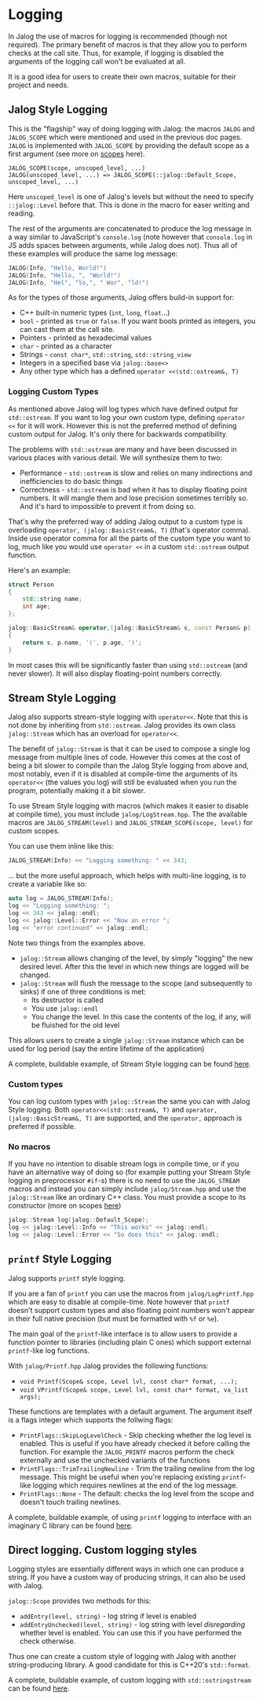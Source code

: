 # Logging

In Jalog the use of macros for logging is recommended (though not required). The primary benefit of macros is that they allow you to perform checks at the call site. Thus, for example, if logging is disabled the arguments of the logging call won't be evaluated at all.

It is a good idea for users to create their own macros, suitable for their project and needs.

## Jalog Style Logging

This is the "flagship" way of doing logging with Jalog: the macros `JALOG` and `JALOG_SCOPE` which were mentioned and used in the previous doc pages. `JALOG` is implemented with `JALOG_SCOPE` by providing the default scope as a first argument (see more on [scopes](creating-scopes.md) here).

```
JALOG_SCOPE(scope, unscoped_level, ...)
JALOG(unscoped_level, ...) => JALOG_SCOPE(::jalog::Default_Scope, unscoped_level, ...)
```

Here `unscoped_level` is one of Jalog's levels but without the need to specify `::jalog::Level` before that. This is done in the macro for easer writing and reading.

The rest of the arguments are concatenated to produce the log message in a way similar to JavaScript's `console.log` (note however that `console.log` in JS adds spaces between arguments, while Jalog does not). Thus all of these examples will produce the same log message:

```c++
JALOG(Info, "Hello, World!")
JALOG(Info, "Hello, ", "World!")
JALOG(Info, "Hel", "lo,", " Wor", "ld!")
```

As for the types of those arguments, Jalog offers build-in support for:

* C++ built-in numeric types (`int`, `long`, `float`...)
* `bool` - printed as `true` or `false`. If you want bools printed as integers, you can cast them at the call site.
* Pointers - printed as hexadecimal values
* `char` - printed as a character
* Strings - `const char*`, `std::string`, `std::string_view`
* Integers in a specified base via `jalog::base<>`
* Any other type which has a defined `operator <<(std::ostream&, T)`

### Logging Custom Types

As mentioned above Jalog will log types which have defined output for `std::ostream`. If you want to log your own custom type, defining `operator <<` for it will work. However this is not the preferred method of defining custom output for Jalog. It's only there for backwards compatibility.

The problems with `std::ostream` are many and have been discussed in various places with various detail. We will synthesize them to two:

* Performance - `std::ostream` is slow and relies on many indirections and inefficiencies to do basic things
* Correctness - `std::ostream` is bad when it has to display floating point numbers. It will mangle them and lose precision sometimes terribly so. And it's hard to impossible to prevent it from doing so.

That's why the preferred way of adding Jalog output to a custom type is overloading `operator, (jalog::BasicStream&, T)` (that's operator comma). Inside use operator comma for all the parts of the custom type you want to log, much like you would use `operator <<` in a custom `std::ostream` output function.

Here's an example:

```c++
struct Person
{
    std::string name;
    int age;
};

jalog::BasicStream& operator,(jalog::BasicStream& s, const Person& p)
{
    return s, p.name, '(', p.age, ')';
}
```

In most cases this will be significantly faster than using `std::ostream` (and never slower). It will also display floating-point numbers correctly.

## Stream Style Logging

Jalog also supports stream-style logging with `operator<<`. Note that this is not done by inheriting from `std::ostream`. Jalog provides its own class `jalog::Stream` which has an overload for `operator<<`.

The benefit of `jalog::Stream` is that it can be used to compose a single log message from multiple lines of code. However this comes at the cost of being a bit slower to compile than the Jalog Style logging from above and, most notably, even if it is disabled at compile-time the arguments of its `operator<<` (the values you log) will still be evaluated when you run the program, potentially making it a bit slower.

To use Stream Style logging with macros (which makes it easier to disable at compile time), you must include `jalog/LogStream.hpp`. The the available macros are `JALOG_STREAM(level)` and `JALOG_STREAM_SCOPE(scope, level)` for custom scopes.

You can use them inline like this:

```c++
JALOG_STREAM(Info) << "Logging something: " << 343;
```

... but the more useful approach, which helps with multi-line logging, is to create a variable like so:

```c++
auto log = JALOG_STREAM(Info);
log << "Logging something: ";
log << 343 << jalog::endl;
log << jalog::Level::Error << "Now an error ";
log << "error continued" << jalog::endl;
```

Note two things from the examples above.

* `jalog::Stream` allows changing of the level, by simply "logging" the new desired level. After this the level in which new things are logged will be changed.
* `jalog::Stream` will flush the message to the scope (and subsequently to sinks) if one of three conditions is met:
    * Its destructor is called
    * You use `jalog::endl`
    * You change the level. In this case the contents of the log, if any, will be fluished for the old level

This allows users to create a single `jalog::Stream` instance which can be used for log period (say the entire lifetime of the application)

A complete, buildable example, of Stream Style logging can be found [here](../example/e-StreamStyleLogging.cpp).

### Custom types

You can log custom types with `jalog::Stream` the same you can with Jalog Style logging. Both `operator<<(std::ostream&, T)` and `operator, (jalog::BasicStream&, T)` are supported, and the `operator,` approach is preferred if possible.

### No macros

If you have no intention to disable stream logs in compile time, or if you have an alternative way of doing so (for example putting your Stream Style logging in preprocessor `#if`-s) there is no need to use the `JALOG_STREAM` macros and instead you can simply include `jalog/Stream.hpp` and use the `jalog::Stream` like an ordinary C++ class. You must provide a scope to its constructor (more on scopes [here](creating-scopes.md))

```c++
jalog::Stream log(jalog::Default_Scope);
log << jalog::Level::Info << "This works" << jalog::endl;
log << jalog::Level::Error << "So does this" << jalog::endl;
```

## `printf` Style Logging

Jalog supports `printf` style logging.

If you are a fan of `printf` you can use the macros from `jalog/LogPrintf.hpp` which are easy to disable at compile-time. Note however that `printf` doesn't support custom types and also floating point numbers won't appear in their full native precision (but must be formatted with `%f` or `%e`).

The main goal of the `printf`-like interface is to allow users to provide a function pointer to libraries (including plain C ones) which support external `printf`-like log functions.

With `jalog/Printf.hpp` Jalog provides the following functions:

* `void Printf(Scope& scope, Level lvl, const char* format, ...);`
* `void VPrintf(Scope& scope, Level lvl, const char* format, va_list args);`

These functions are templates with a default argument. The argument itself is a flags integer which supports the follwing flags:

* `PrintFlags::SkipLogLevelCheck` - Skip checking whether the log level is enabled. This is useful if you have already checked it before calling the function. For example the `JALOG_PRINTF` macros perform the check externally and use the unchecked variants of the functions
* `PrintFlags::TrimTrailingNewline` - Trim the trailing newline from the log message. This might be useful when you're replacing existing `printf`-like logging which requires newlines at the end of the log message. 
* `PrintFlags::None` - The default: checks the log level from the scope and doesn't touch trailing newlines.

A complete, buildable example, of using `printf` logging to interface with an imaginary C library can be found [here](../example/e-PrintfStyleLogging.cpp).

## Direct logging. Custom logging styles

Logging styles are essentially different ways in which one can produce a string. If you have a custom way of producing strings, it can also be used with Jalog.

`jalog::Scope` provides two methods for this:

* `addEntry(level, string)` - log string if level is enabled
* `addEntryUnchecked(level, string)` - log string with level *disregarding* whether level is enabled. You can use this if you have performed the check otherwise.

Thus one can create a custom style of logging with Jalog with another string-producing library. A good candidate for this is C++20's `std::format`.

A complete, buildable example, of custom logging with `std::ostringstream` can be found [here](../example/e-CustomStyleLogging.cpp).
